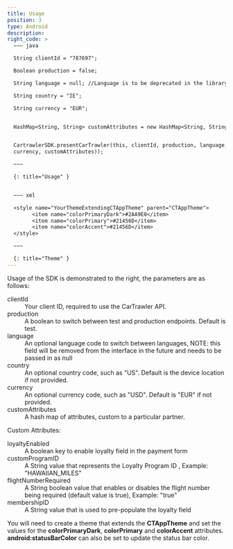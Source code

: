 ```yaml
---
title: Usage
position: 3
type: Android
description:
right_code: >
  ~~~ java

  String clientId = "787697";

  Boolean production = false;

  String language = null; //Language is to be deprecated in the library interface

  String country = "IE";

  String currency = "EUR";


  HashMap<String, String> customAttributes = new HashMap<String, String>();


  CartrawlerSDK.presentCarTrawler(this, clientId, production, language, country,
  currency, customAttributes));

  ~~~

  {: title="Usage" }


  ~~~ xml

  <style name="YourThemeExtendingCTAppTheme" parent="CTAppTheme">
        <item name="colorPrimaryDark">#2AA9E0</item>
        <item name="colorPrimary">#21456D</item>
        <item name="colorAccent">#21456D</item>
  </style>

  ~~~

  {: title="Theme" }
---
```



Usage of the SDK is&nbsp;demonstrated to the right, the parameters are as follows:

<dl><dt>clientId</dt><dd>Your client ID, required to use the CarTrawler API.</dd><dt>production</dt><dd>A boolean to switch between test and production endpoints. Default is test.</dd><dt>language</dt><dd>An optional language code to switch between languages, NOTE: this field will be removed from the interface in the future and needs to be passed in as null</dd><dt>country</dt><dd>An optional country code, such as "US". Default is the device location if not provided.</dd><dt>currency</dt><dd>An optional currency code, such as "USD". Default is "EUR" if not provided.</dd><dt>customAttributes</dt><dd>A hash map of attributes, custom to a particular partner.</dd></dl>

Custom Attributes:

<dl>
  <dt>loyaltyEnabled</dt><dd>A boolean key to enable loyalty field in the payment form</dd>
  <dt>customProgramID</dt><dd>A String value that represents the Loyalty Program ID , Example: "HAWAIIAN_MILES"</dd>
  <dt>flightNumberRequired</dt><dd>A String boolean value that enables or disables the flight number being required (default value is true), Example: "true"</dd>
  <dt>membershipID</dt><dd>A String value that is used to pre-populate the loyalty field</dd>
</dl>

You will need to create a theme that extends the **CTAppTheme** and set the values for the **colorPrimaryDark**, **colorPrimary** and **colorAccent** attributes.  **android:statusBarColor** can also be set to update the status bar color.
